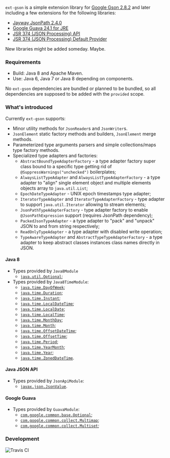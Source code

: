 `ext-gson` is a simple extension library for [Google Gson 2.8.2](https://github.com/google/gson) and later including a few extensions for the following libraries:

* [Jayway JsonPath 2.4.0](https://github.com/json-path/JsonPath)
* [Google Guava 24.1 for JRE](https://github.com/google/guava)
* [JSR 374 (JSON Processing) API](https://javaee.github.io/jsonp)
* [JSR 374 (JSON Processing) Default Provider](https://javaee.github.io/jsonp)

New libraries might be added someday.
Maybe.

### Requirements

* Build: Java 8 and Apache Maven.
* Use: Java 6, Java 7 or Java 8 depending on components.

No `ext-gson` dependencies are bundled or planned to be bundled, so all dependencies are supposed to be added with the `provided` scope.

### What's introduced

Currently `ext-gson` supports:

* Minor utility methods for `JsonReader`s and `JsonWriter`s.
* `JsonElement` static factory methods and builders, `JsonElement` merge methods.
* Parameterized type arguments parsers and simple collections/maps type factory methods.
* Specialized type adapters and factories:
  * `AbstractBoundTypeAdapterFactory` - a type adapter factory super class bound to a specific type getting rid of `@SuppressWarnings("unchecked")` boilerplates;
  * `AlwaysListTypeAdapter` and `AlwaysListTypeAdapterFactory` - a type adapter to "align" single element object and multiple elements objects array to `java.util.List`;
  * `EpochDateTypeAdapter` - UNIX epoch timestamps type adapter;
  * `IteratorTypeAdapter` and `IteratorTypeAdapterFactory` - type adapter to support `java.util.Iterator` allowing to stream elements;
  * `JsonPathTypeAdapterFactory` - type adapter factory to enable `@JsonPathExpression` support (requires JsonPath dependency);
  * `PackedJsonTypeAdapter` - a type adapter to "pack" and "unpack" JSON to and from string respectively; 
  * `ReadOnlyTypeAdapter` - a type adapter with disabled write operation;
  * `TypeAwareTypeAdapter` and `AbstractTypeTypeAdapterFactory` - a type adapter to keep abstract classes instances class names directly in JSON.
  
#### Java 8

* Types provided by `Java8Module`
  * [`java.util.Optional`](https://docs.oracle.com/javase/8/docs/api/java/util/Optional.html);
* Types provided by `Java8TimeModule`:
  * [`java.time.DayOfWeek`](https://docs.oracle.com/javase/8/docs/api/java/time/DayOfWeek.html);
  * [`java.time.Duration`](https://docs.oracle.com/javase/8/docs/api/java/time/Duration.html);
  * [`java.time.Instant`](https://docs.oracle.com/javase/8/docs/api/java/time/Instant.html);
  * [`java.time.LocalDateTime`](https://docs.oracle.com/javase/8/docs/api/java/time/LocalDateTime.html);
  * [`java.time.LocalDate`](https://docs.oracle.com/javase/8/docs/api/java/time/LocalDate.html);
  * [`java.time.LocalTime`](https://docs.oracle.com/javase/8/docs/api/java/time/LocalTime.html);
  * [`java.time.MonthDay`](https://docs.oracle.com/javase/8/docs/api/java/time/MonthDay.html);
  * [`java.time.Month`](https://docs.oracle.com/javase/8/docs/api/java/time/Month.html);
  * [`java.time.OffsetDateTime`](https://docs.oracle.com/javase/8/docs/api/java/time/OffsetDateTime.html);
  * [`java.time.OffsetTime`](https://docs.oracle.com/javase/8/docs/api/java/time/OffsetTime.html);
  * [`java.time.Period`](https://docs.oracle.com/javase/8/docs/api/java/time/Period.html);
  * [`java.time.YearMonth`](https://docs.oracle.com/javase/8/docs/api/java/time/YearMonth.html);
  * [`java.time.Year`](https://docs.oracle.com/javase/8/docs/api/java/time/Year.html);
  * [`java.time.ZonedDateTime`](https://docs.oracle.com/javase/8/docs/api/java/time/ZonedDateTime.html).

#### Java JSON API

* Types provided by `JsonApiModule`:
  * [`javax.json.JsonValue`](https://docs.oracle.com/javaee/7/api/javax/json/JsonValue.html).

#### Google Guava

* Types provided by `GuavaModule`:
  * [`com.google.common.base.Optional`](https://google.github.io/guava/releases/23.0/api/docs/com/google/common/base/Optional.html);
  * [`com.google.common.collect.Multimap`](https://google.github.io/guava/releases/23.0/api/docs/com/google/common/collect/Multimap.html);
  * [`com.google.common.collect.Multiset`](https://google.github.io/guava/releases/23.0/api/docs/com/google/common/collect/Multiset.html);

### Development

![Travis CI](https://travis-ci.org/lyubomyr-shaydariv/ext-gson.svg?branch=master)
